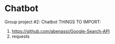 # Chatbot
Group project #2: Chatbot
THINGS TO IMPORT:
1)  https://github.com/abenassi/Google-Search-API
2)  requests
